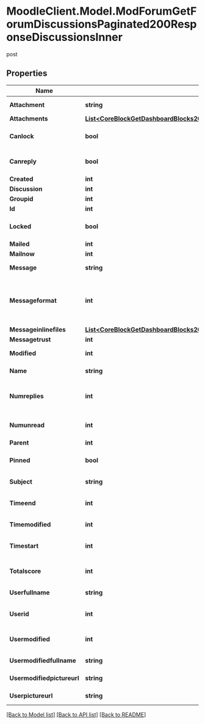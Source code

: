 # MoodleClient.Model.ModForumGetForumDiscussionsPaginated200ResponseDiscussionsInner
post

## Properties

Name | Type | Description | Notes
------------ | ------------- | ------------- | -------------
**Attachment** | **string** | Has attachments? | [optional] 
**Attachments** | [**List&lt;CoreBlockGetDashboardBlocks200ResponseBlocksInnerContentsFilesInner&gt;**](CoreBlockGetDashboardBlocks200ResponseBlocksInnerContentsFilesInner.md) |  | [optional] 
**Canlock** | **bool** | Can the user lock the discussion | [optional] 
**Canreply** | **bool** | Can the user reply to the discussion | [optional] 
**Created** | **int** | Creation time | [optional] 
**Discussion** | **int** | Discussion id | [optional] 
**Groupid** | **int** | Group id | [optional] 
**Id** | **int** | Post id | [optional] 
**Locked** | **bool** | Is the discussion locked | [optional] 
**Mailed** | **int** | Mailed? | [optional] 
**Mailnow** | **int** | Mail now? | [optional] 
**Message** | **string** | The post message | [optional] 
**Messageformat** | **int** | message format (1 &#x3D; HTML, 0 &#x3D; MOODLE, 2 &#x3D; PLAIN, or 4 &#x3D; MARKDOWN) | [optional] 
**Messageinlinefiles** | [**List&lt;CoreBlockGetDashboardBlocks200ResponseBlocksInnerContentsFilesInner&gt;**](CoreBlockGetDashboardBlocks200ResponseBlocksInnerContentsFilesInner.md) |  | [optional] 
**Messagetrust** | **int** | Can we trust? | [optional] 
**Modified** | **int** | Time modified | [optional] 
**Name** | **string** | Discussion name | [optional] 
**Numreplies** | **int** | The number of replies in the discussion | [optional] 
**Numunread** | **int** | The number of unread discussions. | [optional] 
**Parent** | **int** | Parent id | [optional] 
**Pinned** | **bool** | Is the discussion pinned | [optional] 
**Subject** | **string** | The post subject | [optional] 
**Timeend** | **int** | Time discussion ends | [optional] 
**Timemodified** | **int** | Time modified | [optional] 
**Timestart** | **int** | Time discussion can start | [optional] 
**Totalscore** | **int** | The post message total score | [optional] 
**Userfullname** | **string** | Post author full name | [optional] 
**Userid** | **int** | User who started the discussion id | [optional] 
**Usermodified** | **int** | The id of the user who last modified | [optional] 
**Usermodifiedfullname** | **string** | Post modifier full name | [optional] 
**Usermodifiedpictureurl** | **string** | Post modifier picture. | [optional] 
**Userpictureurl** | **string** | Post author picture. | [optional] 

[[Back to Model list]](../README.md#documentation-for-models) [[Back to API list]](../README.md#documentation-for-api-endpoints) [[Back to README]](../README.md)

